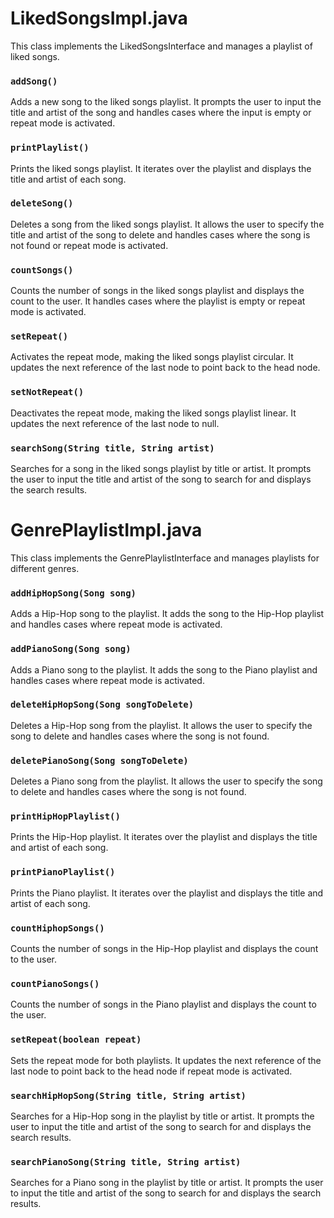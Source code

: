# LikedSongsImpl.java

This class implements the LikedSongsInterface and manages a playlist of liked songs.

### `addSong()`
Adds a new song to the liked songs playlist. It prompts the user to input the title and artist of the song and handles cases where the input is empty or repeat mode is activated.

### `printPlaylist()`
Prints the liked songs playlist. It iterates over the playlist and displays the title and artist of each song.

### `deleteSong()`
Deletes a song from the liked songs playlist. It allows the user to specify the title and artist of the song to delete and handles cases where the song is not found or repeat mode is activated.

### `countSongs()`
Counts the number of songs in the liked songs playlist and displays the count to the user. It handles cases where the playlist is empty or repeat mode is activated.

### `setRepeat()`
Activates the repeat mode, making the liked songs playlist circular. It updates the next reference of the last node to point back to the head node.

### `setNotRepeat()`
Deactivates the repeat mode, making the liked songs playlist linear. It updates the next reference of the last node to null.

### `searchSong(String title, String artist)`
Searches for a song in the liked songs playlist by title or artist. It prompts the user to input the title and artist of the song to search for and displays the search results.

# GenrePlaylistImpl.java

This class implements the GenrePlaylistInterface and manages playlists for different genres.

### `addHipHopSong(Song song)`
Adds a Hip-Hop song to the playlist. It adds the song to the Hip-Hop playlist and handles cases where repeat mode is activated.

### `addPianoSong(Song song)`
Adds a Piano song to the playlist. It adds the song to the Piano playlist and handles cases where repeat mode is activated.

### `deleteHipHopSong(Song songToDelete)`
Deletes a Hip-Hop song from the playlist. It allows the user to specify the song to delete and handles cases where the song is not found.

### `deletePianoSong(Song songToDelete)`
Deletes a Piano song from the playlist. It allows the user to specify the song to delete and handles cases where the song is not found.

### `printHipHopPlaylist()`
Prints the Hip-Hop playlist. It iterates over the playlist and displays the title and artist of each song.

### `printPianoPlaylist()`
Prints the Piano playlist. It iterates over the playlist and displays the title and artist of each song.

### `countHiphopSongs()`
Counts the number of songs in the Hip-Hop playlist and displays the count to the user.

### `countPianoSongs()`
Counts the number of songs in the Piano playlist and displays the count to the user.

### `setRepeat(boolean repeat)`
Sets the repeat mode for both playlists. It updates the next reference of the last node to point back to the head node if repeat mode is activated.

### `searchHipHopSong(String title, String artist)`
Searches for a Hip-Hop song in the playlist by title or artist. It prompts the user to input the title and artist of the song to search for and displays the search results.

### `searchPianoSong(String title, String artist)`
Searches for a Piano song in the playlist by title or artist. It prompts the user to input the title and artist of the song to search for and displays the search results.
